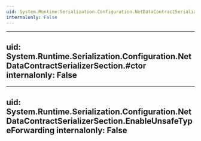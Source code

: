 ```yaml
---
uid: System.Runtime.Serialization.Configuration.NetDataContractSerializerSection
internalonly: False
---
```


---
uid: System.Runtime.Serialization.Configuration.NetDataContractSerializerSection.#ctor
internalonly: False
---

---
uid: System.Runtime.Serialization.Configuration.NetDataContractSerializerSection.EnableUnsafeTypeForwarding
internalonly: False
---
